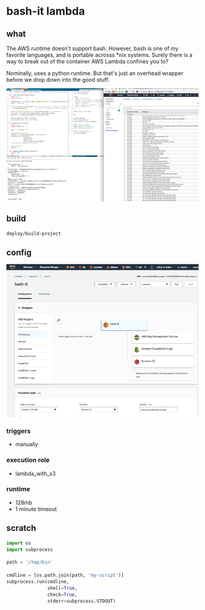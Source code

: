 # bash-it lambda

## what

The AWS runtime doesn't support bash. However, bash is one of my favorite languages,
and is portable acrosss \*nix systems. Surely there is a way to break out of the
container AWS Lambda confines you to?

Nominally, uses a python runtime. But that's just an overhead wrapper before we
drop down into the good stuff.

<img src="dev-resources/img/h4x.png" alt="hi" width="900"/>

## build

```bash
deploy/build-project
```

## config

<img src="dev-resources/img/bash_it_config.png" alt="hi" width="900"/>

### triggers
- manually

### execution role
- lambda_with_s3

### runtime
- 128mb
- 1 minute timeout

## scratch

```python
import os
import subprocess

path = '/tmp/bin'

cmdline = [os.path.join(path, 'my-script')]
subprocess.run(cmdline,
               shell=True,
               check=True,
               stderr=subprocess.STDOUT)
```
